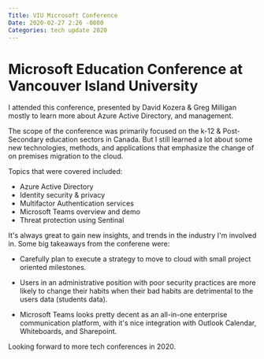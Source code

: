 ```yaml
---
Title: VIU Microsoft Conference 
Date: 2020-02-27 2:26 -0800
Categories: tech update 2020
---
```


#  Microsoft Education Conference at Vancouver Island University

I attended this conference, presented by David Kozera & Greg Milligan mostly to learn more about Azure Active Directory, and management.

The scope of the conference was primarily focused on the k-12 & Post-Secondary education sectors in Canada. But I still learned a lot about some new 
technologies, methods, and applications that emphasize the change of on premises migration to the cloud.

Topics that were covered included:

- Azure Active Directory
- Identity security & privacy 
- Multifactor Authentication services
- Microsoft Teams overview and demo
- Threat protection using Sentinal 


It's always great to gain new insights, and trends in the industry I'm involved in. Some big takeaways from the conferene were:

- Carefully plan to execute a strategy to move to cloud with small project oriented milestones.

- Users in an administrative position with poor security practices are more likely to change their habits when
their bad habits are detrimental to the users data (students data).

- Microsoft Teams looks pretty decent as an all-in-one enterprise communication platform, with it's nice integration 
with Outlook Calendar, Whiteboards, and Sharepoint.

Looking forward to more tech conferences in 2020.




